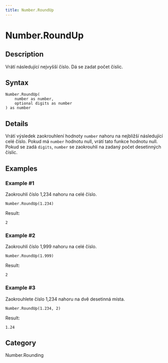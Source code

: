 ```yaml
---
title: Number.RoundUp
---
```


# Number.RoundUp


## Description

Vrátí následující nejvyšší číslo. Dá se zadat počet číslic.


## Syntax

```powerquery
Number.RoundUp(
    number as number,
    optional digits as number
) as number
```


## Details

Vrátí výsledek zaokrouhlení hodnoty <code>number</code> nahoru na nejbližší následující celé číslo. Pokud má <code>number</code> hodnotu null, vrátí tato funkce hodnotu null.    Pokud se zadá <code>digits</code>, <code>number</code> se zaokrouhlí na zadaný počet desetinných číslic.  


## Examples

### Example #1 
Zaokrouhlí číslo 1,234 nahoru na celé číslo.
```powerquery
Number.RoundUp(1.234)
```

Result: 
```powerquery
2
```


### Example #2 
Zaokrouhlí číslo 1,999 nahoru na celé číslo.
```powerquery
Number.RoundUp(1.999)
```

Result: 
```powerquery
2
```


### Example #3 
Zaokrouhlete číslo 1,234 nahoru na dvě desetinná místa.
```powerquery
Number.RoundUp(1.234, 2)
```

Result: 
```powerquery
1.24
```




## Category
Number.Rounding
